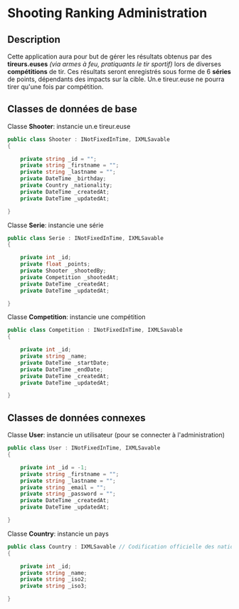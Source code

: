 # Shooting Ranking Administration

## Description

Cette application aura pour but de gérer les résultats obtenus par des **tireurs.euses** *(via armes à feu, pratiquants le tir sportif)* lors de diverses **compétitions** de tir. Ces résultats seront enregistrés sous forme de 6 **séries** de points, dépendants des impacts sur la cible. Un.e tireur.euse ne pourra tirer qu'une fois par compétition.

## Classes de données de base

Classe **Shooter**: instancie un.e tireur.euse
```cs
public class Shooter : INotFixedInTime, IXMLSavable
{

    private string _id = "";
    private string _firstname = "";
    private string _lastname = "";
    private DateTime _birthday;
    private Country _nationality;
    private DateTime _createdAt;
    private DateTime _updatedAt;

}
```

Classe **Serie**: instancie une série
```cs
public class Serie : INotFixedInTime, IXMLSavable
{

    private int _id;
    private float _points;
    private Shooter _shootedBy;
    private Competition _shootedAt;
    private DateTime _createdAt;
    private DateTime _updatedAt;

}
```

Classe **Competition**: instancie une compétition
```cs
public class Competition : INotFixedInTime, IXMLSavable
{

    private int _id;
    private string _name;
    private DateTime _startDate;
    private DateTime _endDate;
    private DateTime _createdAt;
    private DateTime _updatedAt;

}
```


## Classes de données connexes

Classe **User**: instancie un utilisateur (pour se connecter à l'administration)
```cs
public class User : INotFixedInTime, IXMLSavable
{

    private int _id = -1;
    private string _firstname = "";
    private string _lastname = "";
    private string _email = "";
    private string _password = "";
    private DateTime _createdAt;
    private DateTime _updatedAt;

}
```

Classe **Country**: instancie un pays
```cs
public class Country : IXMLSavable // Codification officielle des nations unies
{

    private int _id;
    private string _name;
    private string _iso2;
    private string _iso3;

}
```